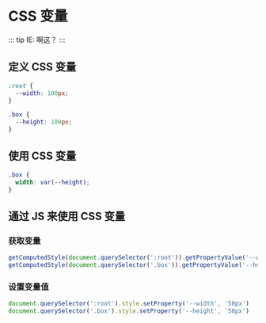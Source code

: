 # CSS 变量

::: tip
IE: 啊这？
:::

## 定义 CSS 变量

```css
:root {
  --width: 100px;
}

.box {
  --height: 100px;
}
```

## 使用 CSS 变量

```css
.box {
  width: var(--height);
}
```

## 通过 JS 来使用 CSS 变量

### 获取变量

```js
getComputedStyle(document.querySelector(':root')).getPropertyValue('--width')
getComputedStyle(document.querySelector('.box')).getPropertyValue('--height')
```

### 设置变量值

```js
document.querySelector(':root').style.setProperty('--width', '50px')
document.querySelector('.box').style.setProperty('--height', '50px')
```
